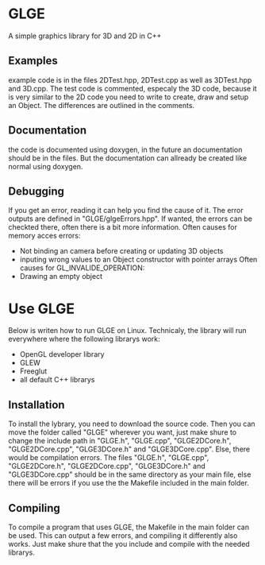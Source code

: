 # GLGE
A simple graphics library for 3D and 2D in C++ 

## Examples
example code is in the files 2DTest.hpp, 2DTest.cpp as well as 3DTest.hpp and 3D.cpp. 
The test code is commented, especaly the 3D code, because it is very similar to the
2D code you need to write to create, draw and setup an Object. The differences are
outlined in the comments. 

## Documentation
the code is documented using doxygen, in the future an documentation should be in
the files. But the documentation can allready be created like normal using doxygen. 

## Debugging
If you get an error, reading it can help you find the cause of it. The error outputs
are defined in "GLGE/glgeErrors.hpp". If wanted, the errors can be checkted there, 
often there is a bit more information. 
Often causes for memory acces errors:
- Not binding an camera before creating or updating 3D objects
- inputing wrong values to an Object constructor with pointer arrays
Often causes for GL_INVALIDE_OPERATION:
- Drawing an empty object

# Use GLGE
Below is writen how to run GLGE on Linux. 
Technicaly, the library will run everywhere where the following librarys work:
- OpenGL developer library
- GLEW
- Freeglut
- all default C++ librarys

## Installation
To install the lybrary, you need to download the source code. Then you can move the
folder called "GLGE" wherever you want, just make shure to change the include path in
"GLGE.h", "GLGE.cpp", "GLGE2DCore.h", "GLGE2DCore.cpp", "GLGE3DCore.h" and "GLGE3DCore.cpp". 
Else, there would be compilation errors. 
The files "GLGE.h", "GLGE.cpp", "GLGE2DCore.h", "GLGE2DCore.cpp", "GLGE3DCore.h" and
"GLGE3DCore.cpp" should be in the same directory as your main file, else there will be errors
if you use the the Makefile included in the main folder. 

## Compiling
To compile a program that uses GLGE, the Makefile in the main folder can be used. This can
output a few errors, and compiling it differently also works. Just make shure that the you
include and compile with the needed librarys. 
